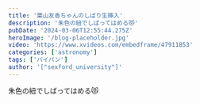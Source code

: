 ```yaml
---
title: '葉山友香ちゃんのしばり生挿入'
description: '朱色の紐でしばってはめる😻'
pubDate: '2024-03-06T12:55:44.275Z'
heroImage: '/blog-placeholder.jpg'
video: 'https://www.xvideos.com/embedframe/47911853'
categories: ['astronomy']
tags: ['パイパン']
author: '["sexford_university"]'
---
```


朱色の紐でしばってはめる😻




